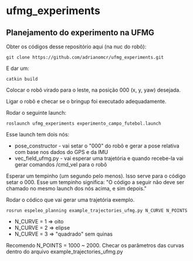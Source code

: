 # ufmg_experiments





## Planejamento do experimento na UFMG


Obter os códigos desse repositório aqui (na nuc do robô):

`git clone https://github.com/adrianomcr/ufmg_experiments.git`

E dar um:

`catkin build`

Colocar o robô virado para o leste, na posição 000 (x, y, yaw) desejada.

Ligar o robô e checar se o bringup foi executado adequadamente.


Rodar o seguinte launch:

`roslaunch ufmg_experiments experimento_campo_futebol.launch`

Esse launch tem dois nós:
- pose_constructor - vai setar o "000" do robô e gerar a pose relativa com base nos dados do GPS e da IMU
- vec_field_ufmg.py - vai esperar uma trajetória e quando recebe-la vai gerar comandos /cmd_vel para o robô

Esperar um tempinho (um segundo pelo menos). Isso serve para o código setar o 000. Esse um tempinho significa: "O código a seguir não deve ser chamado no mesmo launch dos nós acima, e sim depois."

Rodar o códico que vai gerar uma trajetória exemplo.

`rosrun espeleo_planning example_trajectories_ufmg.py N_CURVE N_POINTS`

- N_CURVE = 1  =>  oito
- N_CURVE = 2  =>  elipse
- N_CURVE = 3  =>  "quadrado" sem quinas

Recomendo N_POINTS = 1000 ~ 2000. Checar os parâmetros das curvas dentro do arquivo example_trajectories_ufmg.py

